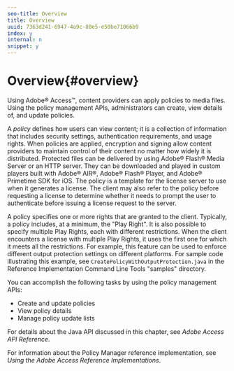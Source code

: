 ```yaml
---
seo-title: Overview
title: Overview
uuid: 7363d241-6947-4a9c-80e5-e50be71066b9
index: y
internal: n
snippet: y
---
```


# Overview{#overview}

Using Adobe® Access™, content providers can apply policies to media files. Using the policy management APIs, administrators can create, view details of, and update policies.

A *policy* defines how users can view content; it is a collection of information that includes security settings, authentication requirements, and usage rights. When policies are applied, encryption and signing allow content providers to maintain control of their content no matter how widely it is distributed. Protected files can be delivered by using Adobe® Flash® Media Server or an HTTP server. They can be downloaded and played in custom players built with Adobe® AIR®, Adobe® Flash® Player, and Adobe® Primetime SDK for iOS. The policy is a template for the license server to use when it generates a license. The client may also refer to the policy before requesting a license to determine whether it needs to prompt the user to authenticate before issuing a license request to the server.

A policy specifies one or more rights that are granted to the client. Typically, a policy includes, at a minimum, the "Play Right". It is also possible to specify multiple Play Rights, each with different restrictions. When the client encounters a license with multiple Play Rights, it uses the first one for which it meets all the restrictions. For example, this feature can be used to enforce different output protection settings on different platforms. For sample code illustrating this example, see `CreatePolicyWithOutputProtection.java` in the Reference Implementation Command Line Tools "samples" directory.

You can accomplish the following tasks by using the policy management APIs:

* Create and update policies 
* View policy details 
* Manage policy update lists

For details about the Java API discussed in this chapter, see *Adobe Access API Reference*.

For information about the Policy Manager reference implementation, see *Using the Adobe Access Reference Implementations*. 

